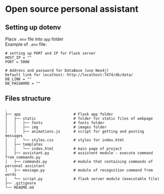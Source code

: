 # Open source personal assistant
## Setting up dotenv
Place `.env` file into `app` folder  
Example of `.env` file:
```
# setting up PORT and IP for Flask server
HOST_IP = ""
PORT = 5000

# Address and password for DataBase (use Neo4j)  
Default link for localhost: http://localhost:7474/db/data/
DB_LINK = ""
DB_PASSWORD = ""
```

## Files structure

    .
    ├── app                        # Flask app folder
    │   ├── static                 # folder for static files of webpage
    │   │   ├── fonts              # fonts folder
    │   │   ├── img                # images folder
    │   │   ├── animations.js      # script for getting and posting messages
    │   │   └── styles.css         # styles for index.html
    │   ├── templates
    │   │   └── index.html         # main page of project
    │   ├── assistant.py           # assistent module - execute command from commands.py
    │   ├── commands.py            # module that containing commands of personal assistant
    │   ├── message.py             # module of recognition command from words
    │   └── script.py              # flask server module (executable file)
    ├── .gitignore
    └── README.md
